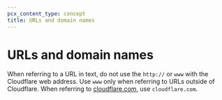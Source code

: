 ```yaml
---
pcx_content_type: concept
title: URLs and domain names
---
```


# URLs and domain names

When referring to a URL in text, do not use the `http://` or `www` with the Cloudflare web address. Use `www` only when referring to URLs outside of Cloudflare. When referring to [cloudflare.com](https://www.cloudflare.com/), use `cloudflare.com`.
